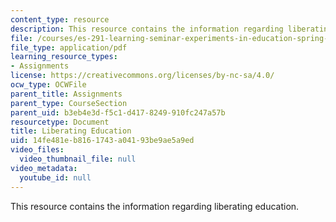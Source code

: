 ```yaml
---
content_type: resource
description: This resource contains the information regarding liberating education.
file: /courses/es-291-learning-seminar-experiments-in-education-spring-2003/14fe481eb8161743a04193be9ae5a9ed_MITES_291S03_7c_liberating.pdf
file_type: application/pdf
learning_resource_types:
- Assignments
license: https://creativecommons.org/licenses/by-nc-sa/4.0/
ocw_type: OCWFile
parent_title: Assignments
parent_type: CourseSection
parent_uid: b3eb4e3d-f5c1-d417-8249-910fc247a57b
resourcetype: Document
title: Liberating Education
uid: 14fe481e-b816-1743-a041-93be9ae5a9ed
video_files:
  video_thumbnail_file: null
video_metadata:
  youtube_id: null
---
```

This resource contains the information regarding liberating education.